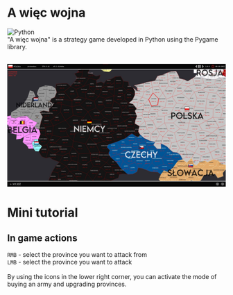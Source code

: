 # A więc wojna
![Python](https://img.shields.io/badge/python-3670A0?style=for-the-badge&logo=python&logoColor=ffdd54)
<br>
"A więc wojna" is a strategy game developed in Python using the Pygame library.
<br><br>
<p align="center">
  <img width="800" src="https://github.com/Klavvv/StrategyGame/blob/main/game_screenshot.jpg" alt="A więc wojna XD Preview">
</p>

# Mini tutorial
## In game actions
<code>RMB</code> - select the province you want to attack from <br>
<code>LMB</code> - select the province you want to attack <br><br>
By using the icons in the lower right corner, you can activate the mode of buying an army and upgrading provinces.
